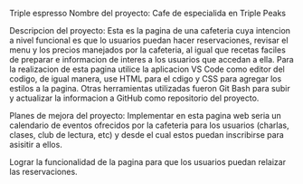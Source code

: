 
Triple espresso
Nombre del proyecto: Cafe de especialida en Triple Peaks 

Descripcion del proyecto:
Esta es la pagina de una cafeteria cuya intencion a nivel funcional es que lo usuarios puedan hacer reservaciones, revisar el menu y los precios manejados por la cafeteria, al igual que recetas faciles de preparar e informacion de interes a los usuarios que accedan a ella.
Para la realizacion de esta pagina utilice la aplicacion VS Code como editor del codigo, de igual manera,  use HTML para el cdigo y CSS  para agregar los estilos a la pagina. Otras herramientas utilizadas fueron Git Bash para subir y actualizar la informacion a GitHub como repositorio del proyecto.

Planes de mejora del proyecto: 
Implementar en esta pagina web seria un calendario de eventos ofrecidos por la cafeteria para los usuarios (charlas, clases, club de lectura, etc) y desde el cual estos puedan inscribirse para asisitir a ellos.

Lograr la funcionalidad de la pagina para que los usuarios puedan relaizar las reservaciones.
